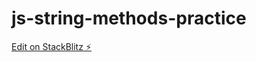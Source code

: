 # js-string-methods-practice

[Edit on StackBlitz ⚡️](https://stackblitz.com/edit/web-platform-3g8ksn)